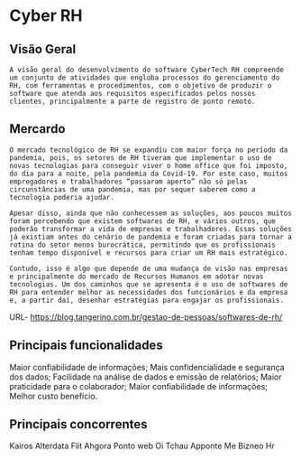 # Cyber RH #

## Visão Geral ##

	A visão geral do desenvolvimento do software CyberTech RH compreende um conjunto de atividades que engloba processos do gerenciamento do RH, com ferramentas e procedimentos, com o objetivo de produzir o software que atenda aos requisitos especificados pelos nossos clientes, principalmente a parte de registro de ponto remoto. 


## Mercardo ##

	O mercado tecnológico de RH se expandiu com maior força no período da pandemia, pois, os setores de RH tiveram que implementar o uso de novas tecnologias para conseguir viver o home office que foi imposto, do dia para a noite, pela pandemia da Covid-19. Por este caso, muitos empregadores e trabalhadores “passaram aperto” não só pelas circunstâncias de uma pandemia, mas por sequer saberem como a tecnologia poderia ajudar.

	Apesar disso, ainda que não conhecessem as soluções, aos poucos muitos foram percebendo que existem softwares de RH, e vários outros, que poderão transformar a vida de empresas e trabalhadores. Essas soluções já existiam antes do cenário de pandemia e foram criadas para tornar a rotina do setor menos burocrática, permitindo que os profissionais tenham tempo disponível e recursos para criar um RH mais estratégico.

	Contudo, isso é algo que depende de uma mudança de visão nas empresas e principalmente do mercado de Recursos Humanos em adotar novas tecnologias. Um dos caminhos que se apresenta é o uso de softwares de RH para entender melhor as necessidades dos funcionários e da empresa e, a partir daí, desenhar estratégias para engajar os profissionais.

URL- https://blog.tangerino.com.br/gestao-de-pessoas/softwares-de-rh/


## Principais funcionalidades ##

Maior confiabilidade de informações;
 Mais confidencialidade e segurança dos dados;
 Facilidade na análise de dados e emissão de relatórios;
 Maior praticidade para o colaborador;
 Maior confiabilidade de informações;
 Melhor custo benefício.

## Principais concorrentes ##

Kairos
Alterdata Flit
Ahgora Ponto web
Oi Tchau
Apponte Me
Bizneo Hr











